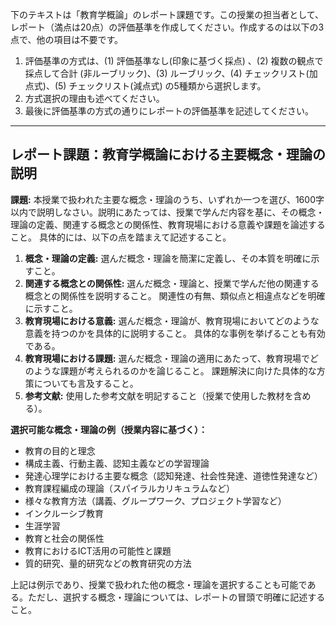 下のテキストは「教育学概論」のレポート課題です。この授業の担当者として、レポート（満点は20点）の評価基準を作成してください。作成するのは以下の3点で、他の項目は不要です。

1. 評価基準の方式は、(1) 評価基準なし(印象に基づく採点) 、(2) 複数の観点で採点して合計  (非ルーブリック)、(3) ルーブリック、(4) チェックリスト(加点式)、(5) チェックリスト(減点式) の5種類から選択します。
2. 方式選択の理由も述べてください。
3. 最後に評価基準の方式の通りにレポートの評価基準を記述してください。

---------------------------------------
## レポート課題：教育学概論における主要概念・理論の説明

**課題:** 本授業で扱われた主要な概念・理論のうち、いずれか一つを選び、1600字以内で説明しなさい。説明にあたっては、授業で学んだ内容を基に、その概念・理論の定義、関連する概念との関係性、教育現場における意義や課題を論述すること。  具体的には、以下の点を踏まえて記述すること。

1. **概念・理論の定義:** 選んだ概念・理論を簡潔に定義し、その本質を明確に示すこと。
2. **関連する概念との関係性:** 選んだ概念・理論と、授業で学んだ他の関連する概念との関係性を説明すること。  関連性の有無、類似点と相違点などを明確に示すこと。
3. **教育現場における意義:** 選んだ概念・理論が、教育現場においてどのような意義を持つのかを具体的に説明すること。  具体的な事例を挙げることも有効である。
4. **教育現場における課題:** 選んだ概念・理論の適用にあたって、教育現場でどのような課題が考えられるのかを論じること。  課題解決に向けた具体的な方策についても言及すること。
5. **参考文献:** 使用した参考文献を明記すること（授業で使用した教材を含める）。


**選択可能な概念・理論の例（授業内容に基づく）：**

* 教育の目的と理念
* 構成主義、行動主義、認知主義などの学習理論
* 発達心理学における主要な概念（認知発達、社会性発達、道徳性発達など）
* 教育課程編成の理論（スパイラルカリキュラムなど）
* 様々な教育方法（講義、グループワーク、プロジェクト学習など）
* インクルーシブ教育
* 生涯学習
* 教育と社会の関係性
* 教育におけるICT活用の可能性と課題
* 質的研究、量的研究などの教育研究の方法


上記は例示であり、授業で扱われた他の概念・理論を選択することも可能である。ただし、選択する概念・理論については、レポートの冒頭で明確に記述すること。
